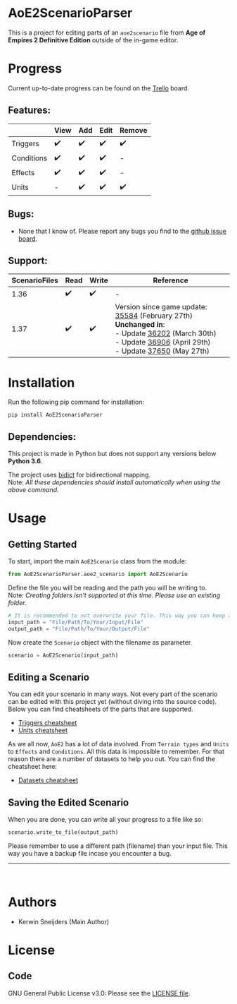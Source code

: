# AoE2ScenarioParser
This is a project for editing parts of an `aoe2scenario` file from **Age of Empires 2 
Definitive Edition** outside of the in-game editor. 


# Progress
Current up-to-date progress can be found on the [Trello] board. 

[Trello]: https://trello.com/b/7SNm3gXj/aoe2-de-parser

## Features:

|            | View               | Add                | Edit               | Remove             |
|------------|--------------------|--------------------|--------------------|--------------------|
| Triggers   | :heavy_check_mark: | :heavy_check_mark: | :heavy_check_mark: | :heavy_check_mark: |
| Conditions | :heavy_check_mark: | :heavy_check_mark: | :heavy_check_mark: | -                  |
| Effects    | :heavy_check_mark: | :heavy_check_mark: | :heavy_check_mark: | -                  |
| Units      | -                  | :heavy_check_mark: | :heavy_check_mark: | :heavy_check_mark: |

## Bugs:
- None that I know of. Please report any bugs you find to the [github issue board].

[github issue board]: https://github.com/KSneijders/AoE2ScenarioParser/issues

## Support:

| ScenarioFiles | Read               | Write              | Reference                       |
|---------------|--------------------|--------------------|---------------------------------|
| 1.36          | :heavy_check_mark: | :heavy_check_mark: | -
| 1.37          | :heavy_check_mark: | :heavy_check_mark: | Version since game update: [35584] (February 27th) <br> **Unchanged in**: <br> - Update [36202] (March 30th) <br> - Update [36906] (April 29th) <br> - Update [37650] (May 27th)

[35584]: https://www.ageofempires.com/news/aoe2de-update-35584/
[36202]: https://www.ageofempires.com/news/aoe2de-update-36202/
[36906]: https://www.ageofempires.com/news/aoe2de-update-36906/
[37650]: https://www.ageofempires.com/news/aoe2de-update-37650/

# Installation
Run the following pip command for installation:

    pip install AoE2ScenarioParser

## Dependencies:
This project is made in Python but does not support any versions below **Python 3.6**.

The project uses [bidict] for bidirectional  mapping.  
Note: *All these dependencies should install automatically when using the above command.*

[bidict]: https://pypi.org/project/bidict/

# Usage
## Getting Started
To start, import the main `AoE2Scenario` class from the module:

```py
from AoE2ScenarioParser.aoe2_scenario import AoE2Scenario
```

Define the file you will be reading and the path you will be writing to.  
Note: *Creating folders isn't supported at this time. Please use an existing folder.*  

```py
# It is recommended to not overwrite your file. This way you can keep a backup!
input_path = "File/Path/To/Your/Input/File"
output_path = "File/Path/To/Your/Output/File"
```

Now create the `Scenario` object with the filename as parameter. 
```py
scenario = AoE2Scenario(input_path)
```

## Editing a Scenario
You can edit your scenario in many ways. Not every part of the scenario can be edited with this project yet (without diving into the source code). Below you can find cheatsheets of the parts that are supported.

- [Triggers cheatsheet](cheatsheets/TRIGGERS.md)
- [Units cheatsheet](cheatsheets/UNITS.md)

As we all now, `AoE2` has a lot of data involved. From `Terrain types` and `Units` to `Effects` and `Conditions`. All this data is impossible to remember. For that reason there are a number of datasets to help you out. You can find the cheatsheet here:

- [Datasets cheatsheet](cheatsheets/DATASETS.md)

## Saving the Edited Scenario
When you are done, you can write all your progress to a file like so:

```py
scenario.write_to_file(output_path)
```
Please remember to use a different path (filename) than your input file. This way you have a backup file incase you encounter a bug.


---
&nbsp;  

# Authors
-  Kerwin Sneijders (Main Author)

# License
## Code
GNU General Public License v3.0: Please see the [LICENSE file].

[LICENSE file]: https://github.com/KSneijders/AoE2ScenarioParser/blob/dev/LICENSE
